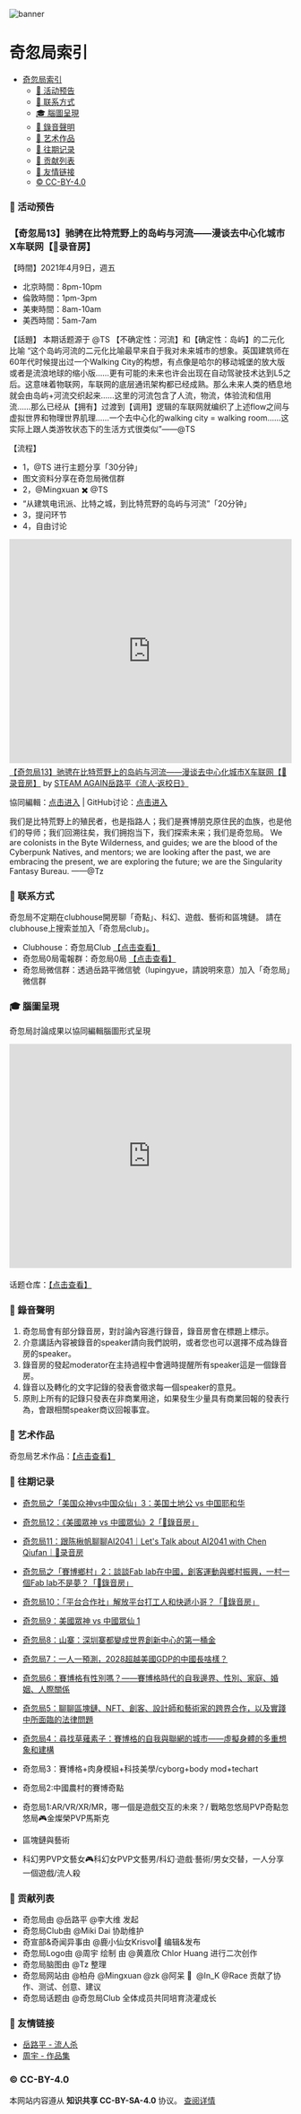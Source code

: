 ![banner](assets/img/banner.png)

# 奇忽局索引

- [奇忽局索引](#奇忽局索引)
    - [📆 活动预告](#-活动预告)
    - [📓 联系方式](#-联系方式)
    - [🎓 腦圖呈現](#-腦圖呈現)
    - [🎤 錄音聲明](#-錄音聲明)
    - [🎑 艺术作品](#-艺术作品)
    - [📝 往期记录](#-往期记录)
    - [🎉 贡献列表](#-贡献列表)
    - [🔗 友情链接](#-友情链接)
    - [© CC-BY-4.0](#-cc-by-40)

### 📆 活动预告

### 【奇忽局13】驰骋在比特荒野上的岛屿与河流——漫谈去中心化城市X车联网【🎤录音房】

【時間】2021年4月9日，週五
- 北京時間：8pm-10pm
- 倫敦時間：1pm-3pm
- 美東時間：8am-10am
- 美西時間：5am-7am

【話題】
本期话题源于 @TS 【不确定性：河流】和【确定性：岛屿】的二元化比喻
“这个岛屿河流的二元化比喻最早来自于我对未来城市的想象。英国建筑师在60年代时候提出过一个Walking City的构想，有点像是哈尔的移动城堡的放大版或者是流浪地球的缩小版……更有可能的未来也许会出现在自动驾驶技术达到L5之后。这意味着物联网，车联网的底层通讯架构都已经成熟。那么未来人类的栖息地就会由岛屿+河流交织起来……这里的河流包含了人流，物流，体验流和信用流……那么已经从【拥有】过渡到【调用】逻辑的车联网就编织了上述flow之间与虚拟世界和物理世界肌理……一个去中心化的walking city = walking room……这实际上跟人类游牧状态下的生活方式很类似”——@TS

【流程】
- 1，@TS 进行主题分享「30分钟」
- 图文资料分享在奇忽局微信群
- 2，@Mingxuan ✖️ @TS 
- “从建筑电讯派、比特之城，到比特荒野的岛屿与河流”「20分钟」
- 3，提问环节 
- 4，自由讨论

<iframe width="100%" height="400" frameborder="0" src="https://www.mindmeister.com/maps/public_map_shell/1847893198/13-x?width=600&height=400&z=auto" scrolling="no" style="overflow: hidden; margin-bottom: 5px;">Your browser is not able to display frames. Please visit <a href="https://www.mindmeister.com/1847893198/13-x" target="_blank">【奇忽局13】驰骋在比特荒野上的岛屿与河流——漫谈去中心化城市X车联网【🎤录音房】</a> on MindMeister.</iframe><div class="mb-5"><a href="https://www.mindmeister.com/1847893198/13-x" target="_blank">【奇忽局13】驰骋在比特荒野上的岛屿与河流——漫谈去中心化城市X车联网【🎤录音房】</a> by <a href="https://www.mindmeister.com/users/channel/63288877" target="_blank">STEAM AGAIN岳路平《流人·返校日》</a></div>

協同編輯：[点击进入](https://mm.tt/1847893198?t=PvqSFYJAeR) | GitHub讨论：[点击进入](https://github.com/qihuju/qihuju.github.io/discussions/29)

我们是比特荒野上的殖民者，也是指路人；我们是赛博朋克原住民的血族，也是他们的导师；我们回溯往矣，我们拥抱当下，我们探索未来；我们是奇忽局。
We are colonists in the Byte Wilderness, and guides; we are the blood of the Cyberpunk Natives, and mentors; we are looking after the past, we are embracing the present, we are exploring the future; we are the Singularity Fantasy Bureau.  ——@Tz
                                             

### 📓 联系方式

奇忽局不定期在clubhouse開房聊「奇點」、科幻、遊戲、藝術和區塊鏈。
請在clubhouse上搜索並加入「奇忽局club」。

- Clubhouse：奇忽局Club [【点击查看】](https://www.joinclubhouse.com/club/%E5%A5%87%E5%BF%BD%E5%B1%80Club)
- 奇忽局0局電報群：奇忽局0局 [【点击查看】](https://t.me/qihu0)
- 奇忽局微信群：透過岳路平微信號（lupingyue，請說明來意）加入「奇忽局」微信群

### 🎓 腦圖呈現

奇忽局討論成果以協同編輯腦圖形式呈現

<iframe width="100%" height="400" frameborder="0" src="https://www.mindmeister.com/maps/public_map_shell/1810914669/_?width=600&height=400&z=auto&t=TrUf2529Yp&no_share=1&no_logo=1" scrolling="no" style="overflow: hidden; margin-bottom: 5px;">Your browser is not able to display frames. Please visit <a href="https://www.mindmeister.com/1810914669/_?t=TrUf2529Yp" target="_blank">奇忽局：话题仓库</a> on MindMeister.</iframe>

话题仓库：[【点击查看】](docs/qihuju00.md)

### 🎤 錄音聲明

1. 奇忽局會有部分錄音房，對討論內容進行錄音，錄音房會在標題上標示。
2. 介意講話內容被錄音的speaker請向我們說明，或者您也可以選擇不成為錄音房的speaker。
3. 錄音房的發起moderator在主持過程中會適時提醒所有speaker這是一個錄音房。
4. 錄音以及轉化的文字記錄的發表會徵求每一個speaker的意見。
5. 原則上所有的記錄只發表在非商業用途，如果發生少量具有商業回報的發表行為，會跟相關speaker商议回報事宜。

### 🎑 艺术作品

奇忽局艺术作品：[【点击查看】](docs/qihuju-artefact.md)

### 📝 往期记录

+ [奇忽局之「美国众神vs中国众仙」3：美国土地公 vs 中国耶和华](docs/qihuju13-american-gods-3.md)

+ [奇忽局12：《美國眾神 vs 中國眾仙》2「🎤錄音房」](docs/qihuju12.md)

+ [奇忽局11：跟陈楸帆聊聊AI2041｜Let's Talk about AI2041 with Chen Qiufan｜🎤录音房](docs/qihuju11-ai2041.md)

+ [奇忽局之「賽博鄉村」2：談談Fab lab在中國，創客運動與鄉村振興，一村一個Fab lab不是夢？「🎤錄音房」](docs/qihuju11.md)

+ [奇忽局10：「平台合作社」解放平台打工人和快遞小哥？「🎤錄音房」](docs/qihuju10.md)

+ [奇忽局9：美國眾神 vs 中國眾仙 1](docs/qihuju09.md)

+ [奇忽局8：山寨：深圳寨都變成世界創新中心的第一桶金](docs/qihuju08.md)

+ [奇忽局7：一人一預測，2028超越美國GDP的中國長啥樣？](docs/qihuju07.md)

+ [奇忽局6：賽博格有性別嗎？——賽博格時代的自我邊界、性別、家庭、婚姻、人際關係](docs/qihuju06.md)

+ [奇忽局5：聊聊區塊鏈、NFT、創客、設計師和藝術家的跨界合作，以及實踐中所面臨的法律問題](docs/qihuju05.md)

+ [奇忽局4：尋找草薙素子：賽博格的自我與聯網的城市——虛擬身體的多重想象和建構](docs/qihuju04.md)

+ 奇忽局3：賽博格+肉身模組+科技美學/cyborg+body mod+techart
  
+ 奇忽局2:中國農村的賽博奇點

+ 奇忽局1:AR/VR/XR/MR，哪一個是遊戲交互的未來？/ 戰略忽悠局PVP奇點忽悠局🎮金燦榮PVP馬斯克

+ 區塊鏈與藝術

+ 科幻男PVP文藝女🎮科幻女PVP文藝男/科幻·遊戲·藝術/男女交替，一人分享一個遊戲/流人殺

### 🎉 贡献列表

- 奇忽局由 @岳路平 @李大维 发起
- 奇忽局Club由 @Miki Dai 协助维护
- 奇宣部&奇闻异事由 @鹿小仙女Krisvol💫 编辑&发布
- 奇忽局Logo由 @周宇 绘制 由 @黄嘉欣 Chlor Huang 进行二次创作
- 奇忽局脑图由 @Tz 整理
- 奇忽局网站由 @柏舟 @Mingxuan @zk @阿呆 🦁  @In_K @Race 贡献了协作、测试、创意、建议
- 奇忽局话题由 @奇忽局Club 全体成员共同培育浇灌成长

### 🔗 友情链接

- [岳路平 - 流人杀](docs/qihuju-links/yueluping.md)
- [周宇 - 作品集](docs/qihuju-links/zhouyu.md)

### © CC-BY-4.0

本网站内容遵从 **知识共享 CC-BY-SA-4.0** 协议。 [查阅详情](https://github.com/qihuju/qihuju.github.io/blob/main/LICENSE)
